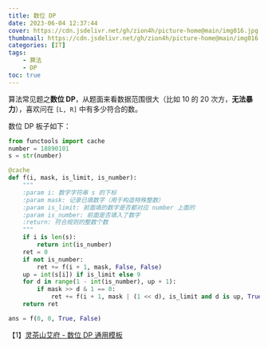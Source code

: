 ```yaml
---
title: 数位 DP
date: 2023-06-04 12:37:44
cover: https://cdn.jsdelivr.net/gh/zion4h/picture-home@main/img016.jpg
thumbnail: https://cdn.jsdelivr.net/gh/zion4h/picture-home@main/img016.jpg
categories: [IT]
tags:
    - 算法
    - DP
toc: true
---
```


算法常见题之**数位 DP**，从题面来看数据范围很大（比如 10 的 20 次方，**无法暴力**），喜欢问在 `[L, R]` 中有多少符合的数。

<!--more-->

数位 DP 板子如下：

```python
from functools import cache
number = 18890101
s = str(number)

@cache
def f(i, mask, is_limit, is_number):
    """
    :param i: 数字字符串 s 的下标
    :param mask: 记录已填数字（用于构造特殊整数）
    :param is_limit: 前面填的数字是否都对应 number 上面的
    :param is_number: 前面是否填入了数字
    :return: 符合规则的整数个数
    """
    if i is len(s):
        return int(is_number)
    ret = 0
    if not is_number:
        ret += f(i + 1, mask, False, False)
    up = int(s[i]) if is_limit else 9
    for d in range(1 - int(is_number), up + 1):
        if mask >> d & 1 == 0:
            ret += f(i + 1, mask | (1 << d), is_limit and d is up, True)
    return ret

ans = f(0, 0, True, False)
```

【1】[灵茶山艾府 - 数位 DP 通用模板](https://www.bilibili.com/video/BV1rS4y1s721/?spm_id_from=333.337.search-card.all.click\&vd_source=e36f47f043068554931919060ccd92ef)
